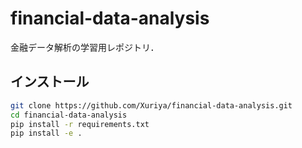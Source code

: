 # financial-data-analysis
金融データ解析の学習用レポジトリ．

## インストール

```bash
git clone https://github.com/Xuriya/financial-data-analysis.git
cd financial-data-analysis
pip install -r requirements.txt
pip install -e .
